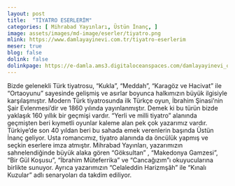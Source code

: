 ```yaml
---
layout: post
title:  "TİYATRO ESERLERİM"
categories: [ Mihrabad Yayınları, Üstün İnanç, ]
image: assets/images/md-image/eserler/tiyatro.png
mlink: https://www.damlayayinevi.com.tr/tiyatro-eserlerim
meser: true
blog: false
dolink: false
dolinkpage: https://e-damla.ams3.digitaloceanspaces.com/damlayayinevi_ornek_sayfalar/9786056846298/index.html
---
```


Bizde gelenekli Türk tiyatrosu, “Kukla”, “Meddah”, “Karagöz ve Hacivat” ile “Ortaoyunu” sayesinde gelişmiş ve asırlar boyunca halkımızın büyük ilgisiyle karşılaşmıştır. Modern Türk tiyatrosunda ilk Türkçe oyun, İbrahim Şinasi’nin Şair Evlenmesi’dir ve 1860 yılında yayınlanmıştır. Demek ki bu türün bizde yaklaşık 160 yıllık bir geçmişi vardır. “Yerli ve milli tiyatro” alanında geçmişten beri kıymetli oyunlar kaleme alan pek çok yazarımız vardır. Türkiye’de son 40 yıldan beri bu sahada emek verenlerin başında Üstün İnanç geliyor. Usta romancımız, tiyatro alanında da öncülük yapmış ve seçkin eserlere imza atmıştır. Mihrabad Yayınları, yazarımızın sahnelendiğinde büyük alaka gören “Göksultan” , “Makedonya Gamzesi”, “Bir Gül Koşusu”, “İbrahim Müteferrika” ve “Cancağızım”ı okuyucularına birlikte sunuyor. Ayrıca yazarımızın “Celaleddin Harizmşâh” ile “Kınalı Kuzular” adlı senaryoları da takdim ediliyor.